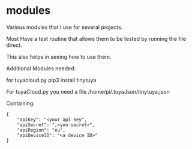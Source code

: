 # modules
Various modules that I use for several projects.

Most Have a test routine that allows them to be tested by running the file direct.

This also helps in seeing how to use them.

Additional Modules needed:

for tuyacloud.py     pip3 install tinytuya

For tuyaCloud.py you need a file  /home/pi/.tuyaJson/tinytuya.json

Containing:

```
{
    "apiKey": "<your api key",
    "apiSecret": ",<you secret>",
    "apiRegion": "eu",
    "apiDeviceID": "<a device ID>"
}
```

